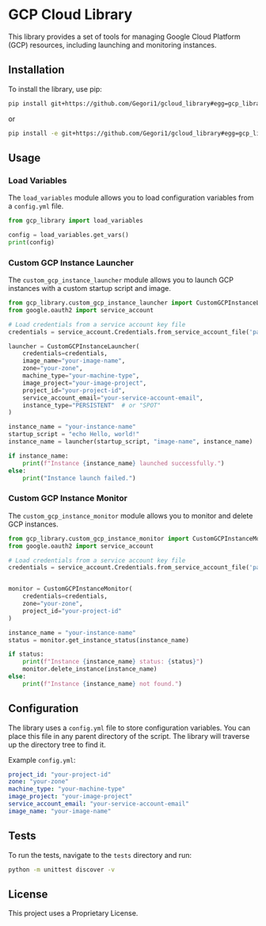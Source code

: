 # GCP Cloud Library

This library provides a set of tools for managing Google Cloud Platform (GCP) resources, including launching and monitoring instances.

## Installation

To install the library, use pip:

```bash
pip install git+https://github.com/Gegori1/gcloud_library#egg=gcp_library
```

or

```bash
pip install -e git+https://github.com/Gegori1/gcloud_library#egg=gcp_library
```

## Usage

### Load Variables

The `load_variables` module allows you to load configuration variables from a `config.yml` file.

```python
from gcp_library import load_variables

config = load_variables.get_vars()
print(config)
```

### Custom GCP Instance Launcher

The `custom_gcp_instance_launcher` module allows you to launch GCP instances with a custom startup script and image.

```python
from gcp_library.custom_gcp_instance_launcher import CustomGCPInstanceLauncher
from google.oauth2 import service_account

# Load credentials from a service account key file
credentials = service_account.Credentials.from_service_account_file('path/to/your/service_account_key.json')

launcher = CustomGCPInstanceLauncher(
    credentials=credentials,
    image_name="your-image-name",
    zone="your-zone",
    machine_type="your-machine-type",
    image_project="your-image-project",
    project_id="your-project-id",
    service_account_email="your-service-account-email",
    instance_type="PERSISTENT"  # or "SPOT"
)

instance_name = "your-instance-name"
startup_script = "echo Hello, world!"
instance_name = launcher(startup_script, "image-name", instance_name)

if instance_name:
    print(f"Instance {instance_name} launched successfully.")
else:
    print("Instance launch failed.")
```

### Custom GCP Instance Monitor

The `custom_gcp_instance_monitor` module allows you to monitor and delete GCP instances.

```python
from gcp_library.custom_gcp_instance_monitor import CustomGCPInstanceMonitor
from google.oauth2 import service_account

# Load credentials from a service account key file
credentials = service_account.Credentials.from_service_account_file('path/to/your/service_account_key.json')


monitor = CustomGCPInstanceMonitor(
    credentials=credentials,
    zone="your-zone",
    project_id="your-project-id"
)

instance_name = "your-instance-name"
status = monitor.get_instance_status(instance_name)

if status:
    print(f"Instance {instance_name} status: {status}")
    monitor.delete_instance(instance_name)
else:
    print(f"Instance {instance_name} not found.")
```

## Configuration

The library uses a `config.yml` file to store configuration variables. You can place this file in any parent directory of the script.  The library will traverse up the directory tree to find it.

Example `config.yml`:

```yaml
project_id: "your-project-id"
zone: "your-zone"
machine_type: "your-machine-type"
image_project: "your-image-project"
service_account_email: "your-service-account-email"
image_name: "your-image-name"
```

## Tests

To run the tests, navigate to the `tests` directory and run:

```bash
python -m unittest discover -v
```

## License

This project uses a Proprietary License.